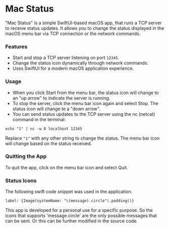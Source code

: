 # Mac Status

"Mac Status" is a simple SwiftUI-based macOS app, that runs a TCP server to receive status updates. It allows you to change the status displayed in the macOS menu bar via TCP connection or the network commands. 

### Features
- Start and stop a TCP server listening on port `12345`.
- Change the status icon dynamically through network commands.
- Uses SwiftUI for a modern macOS application experience.

### Usage
- When you click Start from the menu bar, the status icon will change to an "up arrow" to indicate the server is running.
- To stop the server, click the menu bar icon again and select Stop. The status icon will change to a "down arrow".
- You can send status updates to the TCP server using the nc (netcat) command in the terminal:

```
echo "1" | nc -w 0 localhost 12345
```

Replace `"1"` with any other string to change the status. The menu bar icon will change based on the status received.

### Quitting the App
To quit the app, click on the menu bar icon and select Quit.

### Status Icons

The following swift code snippet was used in the application.
``` 
label: {Image(systemName: "\(message).circle").padding()}
```

This app is developed for a personal use for a specific purpose. So the icons that supports 'message.circle' are the only possible messages that can be sent. Or this can be further modified in the source code.